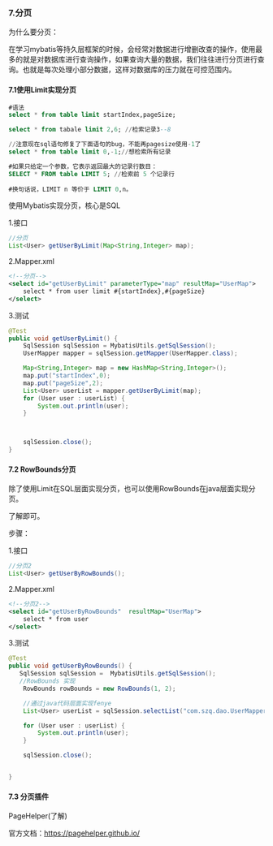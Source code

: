 ### 7.分页

为什么要分页：

在学习mybatis等持久层框架的时候，会经常对数据进行增删改查的操作，使用最多的就是对数据库进行查询操作，如果查询大量的数据，我们往往进行分页进行查询。也就是每次处理小部分数据，这样对数据库的压力就在可控范围内。

#### 7.1使用Limit实现分页

```sql
#语法
select * from table limit startIndex,pageSize;

select * from tabale limit 2,6; //检索记录3--8

//注意现在sql语句修复了下面语句的bug，不能再pagesize使用-1了
select * from table limit 0,-1;//想检索所有记录

#如果只给定一个参数，它表示返回最大的记录行数目：   
SELECT * FROM table LIMIT 5; //检索前 5 个记录行  
 
#换句话说，LIMIT n 等价于 LIMIT 0,n。
```

使用Mybatis实现分页，核心是SQL

1.接口

```java
//分页
List<User> getUserByLimit(Map<String,Integer> map);
```

2.Mapper.xml

```xml
<!--分页-->
<select id="getUserByLimit" parameterType="map" resultMap="UserMap">
    select * from user limit #{startIndex},#{pageSize}
</select>
```

3.测试

```java
@Test
public void getUserByLimit() {
    SqlSession sqlSession = MybatisUtils.getSqlSession();
    UserMapper mapper = sqlSession.getMapper(UserMapper.class);

    Map<String,Integer> map = new HashMap<String,Integer>();
    map.put("startIndex",0);
    map.put("pageSize",2);
    List<User> userList = mapper.getUserByLimit(map);
    for (User user : userList) {
        System.out.println(user);
    }



    sqlSession.close();
}
```

#### 7.2 RowBounds分页

除了使用Limit在SQL层面实现分页，也可以使用RowBounds在java层面实现分页。

了解即可。

步骤：

1.接口

```java
//分页2
List<User> getUserByRowBounds();
```

2.Mapper.xml

```xml
<!--分页2-->
<select id="getUserByRowBounds"  resultMap="UserMap">
    select * from user
</select>
```

3.测试

```java
@Test
public void getUserByRowBounds() {
   SqlSession sqlSession =  MybatisUtils.getSqlSession();
   //RowBounds 实现
    RowBounds rowBounds = new RowBounds(1, 2);

    //通过java代码层面实现fenye
    List<User> userList = sqlSession.selectList("com.szq.dao.UserMapper.getUserByRowBounds",null,rowBounds);

    for (User user : userList) {
        System.out.println(user);
    }

    sqlSession.close();


}
```

#### 7.3 分页插件

PageHelper(了解)

官方文档：https://pagehelper.github.io/


